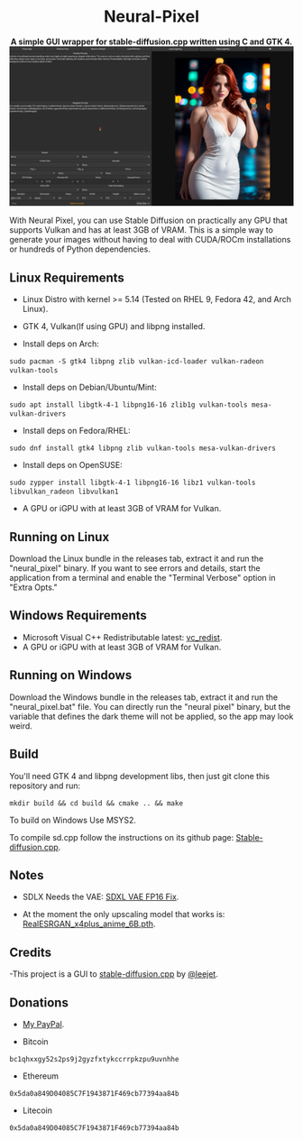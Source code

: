 <div align="center">

# Neural-Pixel
**A simple GUI wrapper for stable-diffusion.cpp written using C and GTK 4.**
![Screenshot1](https://github.com/Luiz-Alcantara/Neural-Pixel/blob/main/screenshots/img1.png?raw=true)
</div>

With Neural Pixel, you can use Stable Diffusion on practically any GPU that supports Vulkan and has at least 3GB of VRAM. This is a simple way to generate your images without having to deal with CUDA/ROCm installations or hundreds of Python dependencies.

## Linux Requirements

- Linux Distro with kernel >= 5.14 (Tested on RHEL 9, Fedora 42, and Arch Linux).

- GTK 4, Vulkan(If using GPU) and libpng installed.
- Install deps on Arch:
```
sudo pacman -S gtk4 libpng zlib vulkan-icd-loader vulkan-radeon vulkan-tools
```

- Install deps on Debian/Ubuntu/Mint:
```
sudo apt install libgtk-4-1 libpng16-16 zlib1g vulkan-tools mesa-vulkan-drivers
```

- Install deps on Fedora/RHEL:
```
sudo dnf install gtk4 libpng zlib vulkan-tools mesa-vulkan-drivers
```

- Install deps on OpenSUSE:
```
sudo zypper install libgtk-4-1 libpng16-16 libz1 vulkan-tools libvulkan_radeon libvulkan1
```

- A GPU or iGPU with at least 3GB of VRAM for Vulkan.

## Running on Linux

Download the Linux bundle in the releases tab, extract it and run the "neural_pixel" binary.
If you want to see errors and details, start the application from a terminal and enable the "Terminal Verbose" option in "Extra Opts."

## Windows Requirements

- Microsoft Visual C++ Redistributable latest: [vc_redist](https://learn.microsoft.com/en-us/cpp/windows/latest-supported-vc-redist?view=msvc-170).
- A GPU or iGPU with at least 3GB of VRAM for Vulkan.

## Running on Windows

Download the Windows bundle in the releases tab, extract it and run the "neural_pixel.bat" file.
You can directly run the "neural pixel" binary, but the variable that defines the dark theme will not be applied, so the app may look weird.

## Build

You'll need GTK 4 and libpng development libs, then just git clone this repository and run:
```
mkdir build && cd build && cmake .. && make
```
To build on Windows Use MSYS2.

To compile sd.cpp follow the instructions on its github page: [Stable-diffusion.cpp](https://github.com/leejet/stable-diffusion.cpp).

## Notes

- SDLX Needs the VAE: [SDXL VAE FP16 Fix](https://huggingface.co/madebyollin/sdxl-vae-fp16-fix/blob/main/sdxl_vae.safetensors).

- At the moment the only upscaling model that works is: [RealESRGAN_x4plus_anime_6B.pth](https://github.com/xinntao/Real-ESRGAN/releases/download/v0.2.2.4/RealESRGAN_x4plus_anime_6B.pth).

## Credits

-This project is a GUI to [stable-diffusion.cpp](https://github.com/leejet/stable-diffusion.cpp) by [@leejet](https://github.com/leejet).

## Donations

- [My PayPal](https://www.paypal.com/donate/?hosted_button_id=G29L2QHNWDJHJ).

- Bitcoin
```
bc1qhxxgy52s2ps9j2gyzfxtykccrrpkzpu9uvnhhe
```
- Ethereum
```
0x5da0a849D04085C7F1943871F469cb77394aa84b
```
- Litecoin
```
0x5da0a849D04085C7F1943871F469cb77394aa84b
```

